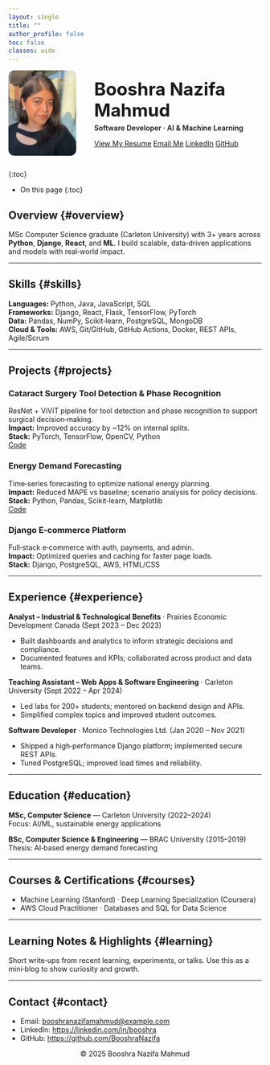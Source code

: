 ```yaml
---
layout: single
title: ""
author_profile: false
toc: false
classes: wide
---
```


<div style="display:flex;align-items:center;gap:24px;margin:8px 0 28px;"><img src="/assets/images/image.jpg" alt="Booshra Nazifa Mahmud" style="width:170px;height:170px;object-fit:cover;border-radius:12px;margin-right:12px;"><div><h1 style="margin:0 0 6px;font-size:2.2rem;line-height:1.2;">Booshra Nazifa Mahmud</h1><p style="margin:0 0 14px;font-weight:600;">Software Developer · AI & Machine Learning</p><a href="/assets/resume.pdf" class="btn btn--primary">View My Resume</a> <a href="mailto:booshranazifamahmud@gmail.com" class="btn">Email Me</a> <a href="https://linkedin.com/in/booshra/" class="btn">LinkedIn</a> <a href="https://github.com/BooshraNazifa" class="btn">GitHub</a></div></div>

{:toc}
* On this page
{:toc}

## Overview {#overview}
MSc Computer Science graduate (Carleton University) with 3+ years across **Python**, **Django**, **React**, and **ML**. I build scalable, data‑driven applications and models with real‑world impact.

---

## Skills {#skills}
**Languages:** Python, Java, JavaScript, SQL  
**Frameworks:** Django, React, Flask, TensorFlow, PyTorch  
**Data:** Pandas, NumPy, Scikit‑learn, PostgreSQL, MongoDB  
**Cloud & Tools:** AWS, Git/GitHub, GitHub Actions, Docker, REST APIs, Agile/Scrum

---

## Projects {#projects}

### Cataract Surgery Tool Detection & Phase Recognition
ResNet + ViViT pipeline for tool detection and phase recognition to support surgical decision‑making.  
**Impact:** Improved accuracy by ~12% on internal splits.  
**Stack:** PyTorch, TensorFlow, OpenCV, Python  
[Code](https://github.com/BooshraNazifa/cataract_surgery)

### Energy Demand Forecasting
Time‑series forecasting to optimize national energy planning.  
**Impact:** Reduced MAPE vs baseline; scenario analysis for policy decisions.  
**Stack:** Python, Pandas, Scikit‑learn, Matplotlib  
[Code](https://github.com/Booshra/NIDS-using-RF-and-CNN-BiLSTM)

### Django E‑commerce Platform
Full‑stack e‑commerce with auth, payments, and admin.  
**Impact:** Optimized queries and caching for faster page loads.  
**Stack:** Django, PostgreSQL, AWS, HTML/CSS

---

## Experience {#experience}
**Analyst – Industrial & Technological Benefits** · Prairies Economic Development Canada (Sept 2023 – Dec 2023)  
- Built dashboards and analytics to inform strategic decisions and compliance.  
- Documented features and KPIs; collaborated across product and data teams.

**Teaching Assistant – Web Apps & Software Engineering** · Carleton University (Sept 2022 – Apr 2024)  
- Led labs for 200+ students; mentored on backend design and APIs.  
- Simplified complex topics and improved student outcomes.

**Software Developer** · Monico Technologies Ltd. (Jan 2020 – Nov 2021)  
- Shipped a high‑performance Django platform; implemented secure REST APIs.  
- Tuned PostgreSQL; improved load times and reliability.

---

## Education {#education}
**MSc, Computer Science** — Carleton University (2022–2024)  
Focus: AI/ML, sustainable energy applications

**BSc, Computer Science & Engineering** — BRAC University (2015–2019)  
Thesis: AI‑based energy demand forecasting

---

## Courses & Certifications {#courses}
- Machine Learning (Stanford) · Deep Learning Specialization (Coursera)  
- AWS Cloud Practitioner · Databases and SQL for Data Science

---

## Learning Notes & Highlights {#learning}
Short write‑ups from recent learning, experiments, or talks. Use this as a mini‑blog to show curiosity and growth.

---

## Contact {#contact}
- Email: booshranazifamahmud@example.com  
- LinkedIn: https://linkedin.com/in/booshra  
- GitHub: https://github.com/BooshraNazifa

<p align="center">© 2025 Booshra Nazifa Mahmud</p>
